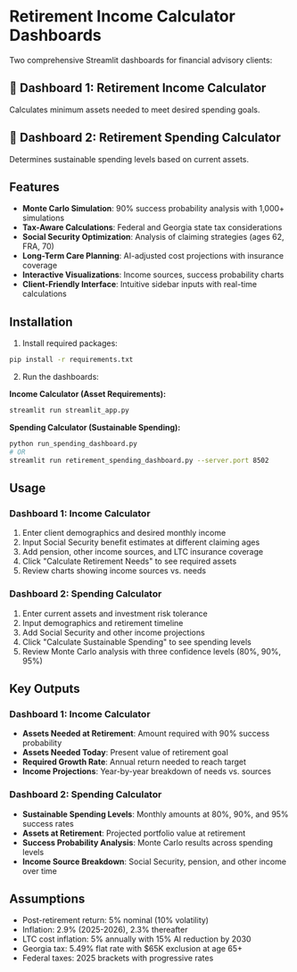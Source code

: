 # Retirement Income Calculator Dashboards

Two comprehensive Streamlit dashboards for financial advisory clients:

## 🏦 Dashboard 1: Retirement Income Calculator
Calculates minimum assets needed to meet desired spending goals.

## 💸 Dashboard 2: Retirement Spending Calculator
Determines sustainable spending levels based on current assets.

## Features

- **Monte Carlo Simulation**: 90% success probability analysis with 1,000+ simulations
- **Tax-Aware Calculations**: Federal and Georgia state tax considerations
- **Social Security Optimization**: Analysis of claiming strategies (ages 62, FRA, 70)
- **Long-Term Care Planning**: AI-adjusted cost projections with insurance coverage
- **Interactive Visualizations**: Income sources, success probability charts
- **Client-Friendly Interface**: Intuitive sidebar inputs with real-time calculations

## Installation

1. Install required packages:
```bash
pip install -r requirements.txt
```

2. Run the dashboards:

**Income Calculator (Asset Requirements):**
```bash
streamlit run streamlit_app.py
```

**Spending Calculator (Sustainable Spending):**
```bash
python run_spending_dashboard.py
# OR
streamlit run retirement_spending_dashboard.py --server.port 8502
```

## Usage

### Dashboard 1: Income Calculator
1. Enter client demographics and desired monthly income
2. Input Social Security benefit estimates at different claiming ages
3. Add pension, other income sources, and LTC insurance coverage
4. Click "Calculate Retirement Needs" to see required assets
5. Review charts showing income sources vs. needs

### Dashboard 2: Spending Calculator
1. Enter current assets and investment risk tolerance
2. Input demographics and retirement timeline
3. Add Social Security and other income projections
4. Click "Calculate Sustainable Spending" to see spending levels
5. Review Monte Carlo analysis with three confidence levels (80%, 90%, 95%)

## Key Outputs

### Dashboard 1: Income Calculator
- **Assets Needed at Retirement**: Amount required with 90% success probability
- **Assets Needed Today**: Present value of retirement goal
- **Required Growth Rate**: Annual return needed to reach target
- **Income Projections**: Year-by-year breakdown of needs vs. sources

### Dashboard 2: Spending Calculator
- **Sustainable Spending Levels**: Monthly amounts at 80%, 90%, and 95% success rates
- **Assets at Retirement**: Projected portfolio value at retirement
- **Success Probability Analysis**: Monte Carlo results across spending levels
- **Income Source Breakdown**: Social Security, pension, and other income over time

## Assumptions

- Post-retirement return: 5% nominal (10% volatility)
- Inflation: 2.9% (2025-2026), 2.3% thereafter
- LTC cost inflation: 5% annually with 15% AI reduction by 2030
- Georgia tax: 5.49% flat rate with $65K exclusion at age 65+
- Federal taxes: 2025 brackets with progressive rates
